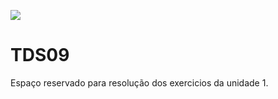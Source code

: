 ![](https://i.imgur.com/xG74tOh.png)

# TDS09

Espaço reservado para resolução dos exercicios da unidade 1.
